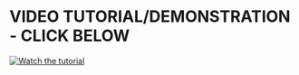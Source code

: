 # VIDEO TUTORIAL/DEMONSTRATION - CLICK BELOW
[![Watch the tutorial](https://img.youtube.com/vi/nmmg0FCCxII/hqdefault.jpg)](https://youtu.be/nmmg0FCCxII)
